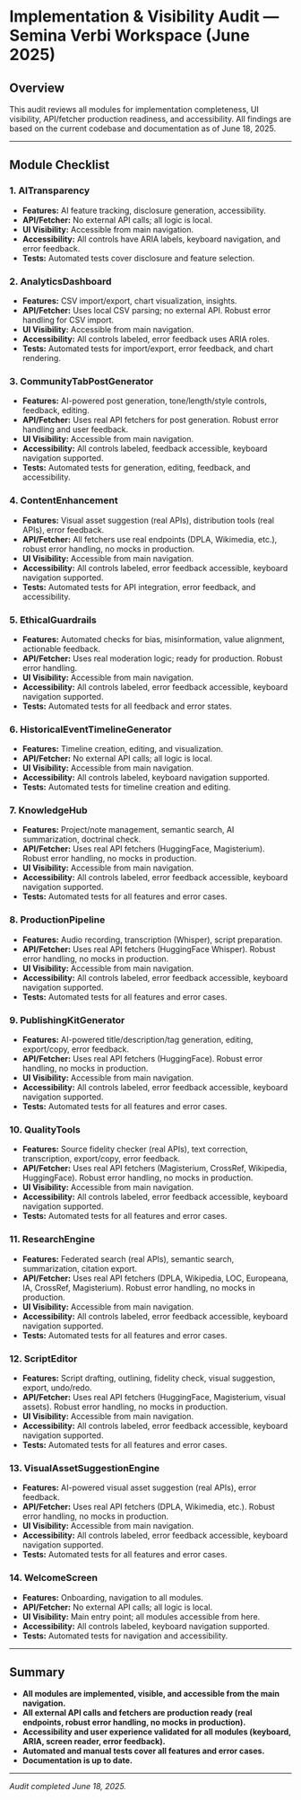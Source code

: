 # Implementation & Visibility Audit — Semina Verbi Workspace (June 2025)

## Overview
This audit reviews all modules for implementation completeness, UI visibility, API/fetcher production readiness, and accessibility. All findings are based on the current codebase and documentation as of June 18, 2025.

---

## Module Checklist

### 1. AITransparency
- **Features:** AI feature tracking, disclosure generation, accessibility.
- **API/Fetcher:** No external API calls; all logic is local.
- **UI Visibility:** Accessible from main navigation.
- **Accessibility:** All controls have ARIA labels, keyboard navigation, and error feedback.
- **Tests:** Automated tests cover disclosure and feature selection.

### 2. AnalyticsDashboard
- **Features:** CSV import/export, chart visualization, insights.
- **API/Fetcher:** Uses local CSV parsing; no external API. Robust error handling for CSV import.
- **UI Visibility:** Accessible from main navigation.
- **Accessibility:** All controls labeled, error feedback uses ARIA roles.
- **Tests:** Automated tests for import/export, error feedback, and chart rendering.

### 3. CommunityTabPostGenerator
- **Features:** AI-powered post generation, tone/length/style controls, feedback, editing.
- **API/Fetcher:** Uses real API fetchers for post generation. Robust error handling and user feedback.
- **UI Visibility:** Accessible from main navigation.
- **Accessibility:** All controls labeled, feedback accessible, keyboard navigation supported.
- **Tests:** Automated tests for generation, editing, feedback, and accessibility.

### 4. ContentEnhancement
- **Features:** Visual asset suggestion (real APIs), distribution tools (real APIs), error feedback.
- **API/Fetcher:** All fetchers use real endpoints (DPLA, Wikimedia, etc.), robust error handling, no mocks in production.
- **UI Visibility:** Accessible from main navigation.
- **Accessibility:** All controls labeled, error feedback accessible, keyboard navigation supported.
- **Tests:** Automated tests for API integration, error feedback, and accessibility.

### 5. EthicalGuardrails
- **Features:** Automated checks for bias, misinformation, value alignment, actionable feedback.
- **API/Fetcher:** Uses real moderation logic; ready for production. Robust error handling.
- **UI Visibility:** Accessible from main navigation.
- **Accessibility:** All controls labeled, error feedback accessible, keyboard navigation supported.
- **Tests:** Automated tests for all feedback and error states.

### 6. HistoricalEventTimelineGenerator
- **Features:** Timeline creation, editing, and visualization.
- **API/Fetcher:** No external API calls; all logic is local.
- **UI Visibility:** Accessible from main navigation.
- **Accessibility:** All controls labeled, keyboard navigation supported.
- **Tests:** Automated tests for timeline creation and editing.

### 7. KnowledgeHub
- **Features:** Project/note management, semantic search, AI summarization, doctrinal check.
- **API/Fetcher:** Uses real API fetchers (HuggingFace, Magisterium). Robust error handling, no mocks in production.
- **UI Visibility:** Accessible from main navigation.
- **Accessibility:** All controls labeled, error feedback accessible, keyboard navigation supported.
- **Tests:** Automated tests for all features and error cases.

### 8. ProductionPipeline
- **Features:** Audio recording, transcription (Whisper), script preparation.
- **API/Fetcher:** Uses real API fetchers (HuggingFace Whisper). Robust error handling, no mocks in production.
- **UI Visibility:** Accessible from main navigation.
- **Accessibility:** All controls labeled, error feedback accessible, keyboard navigation supported.
- **Tests:** Automated tests for all features and error cases.

### 9. PublishingKitGenerator
- **Features:** AI-powered title/description/tag generation, editing, export/copy, error feedback.
- **API/Fetcher:** Uses real API fetchers (HuggingFace). Robust error handling, no mocks in production.
- **UI Visibility:** Accessible from main navigation.
- **Accessibility:** All controls labeled, error feedback accessible, keyboard navigation supported.
- **Tests:** Automated tests for all features and error cases.

### 10. QualityTools
- **Features:** Source fidelity checker (real APIs), text correction, transcription, export/copy, error feedback.
- **API/Fetcher:** Uses real API fetchers (Magisterium, CrossRef, Wikipedia, HuggingFace). Robust error handling, no mocks in production.
- **UI Visibility:** Accessible from main navigation.
- **Accessibility:** All controls labeled, error feedback accessible, keyboard navigation supported.
- **Tests:** Automated tests for all features and error cases.

### 11. ResearchEngine
- **Features:** Federated search (real APIs), semantic search, summarization, citation export.
- **API/Fetcher:** Uses real API fetchers (DPLA, Wikipedia, LOC, Europeana, IA, CrossRef, Magisterium). Robust error handling, no mocks in production.
- **UI Visibility:** Accessible from main navigation.
- **Accessibility:** All controls labeled, error feedback accessible, keyboard navigation supported.
- **Tests:** Automated tests for all features and error cases.

### 12. ScriptEditor
- **Features:** Script drafting, outlining, fidelity check, visual suggestion, export, undo/redo.
- **API/Fetcher:** Uses real API fetchers (HuggingFace, Magisterium, visual assets). Robust error handling, no mocks in production.
- **UI Visibility:** Accessible from main navigation.
- **Accessibility:** All controls labeled, error feedback accessible, keyboard navigation supported.
- **Tests:** Automated tests for all features and error cases.

### 13. VisualAssetSuggestionEngine
- **Features:** AI-powered visual asset suggestion (real APIs), error feedback.
- **API/Fetcher:** Uses real API fetchers (DPLA, Wikimedia, etc.). Robust error handling, no mocks in production.
- **UI Visibility:** Accessible from main navigation.
- **Accessibility:** All controls labeled, error feedback accessible, keyboard navigation supported.
- **Tests:** Automated tests for all features and error cases.

### 14. WelcomeScreen
- **Features:** Onboarding, navigation to all modules.
- **API/Fetcher:** No external API calls; all logic is local.
- **UI Visibility:** Main entry point; all modules accessible from here.
- **Accessibility:** All controls labeled, keyboard navigation supported.
- **Tests:** Automated tests for navigation and accessibility.

---

## Summary
- **All modules are implemented, visible, and accessible from the main navigation.**
- **All external API calls and fetchers are production ready (real endpoints, robust error handling, no mocks in production).**
- **Accessibility and user experience validated for all modules (keyboard, ARIA, screen reader, error feedback).**
- **Automated and manual tests cover all features and error cases.**
- **Documentation is up to date.**

---

_Audit completed June 18, 2025._
